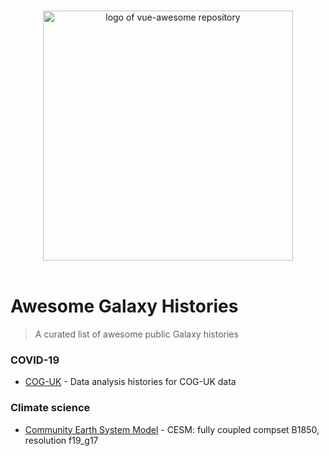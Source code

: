 <p align="center">
  <br>
  <img width="400" src="https://galaxyproject.org/images/galaxy-logos/galaxy_project_logo.jpg" alt="logo of vue-awesome repository">
  <br>
  <br>
</p>


# Awesome Galaxy Histories

>A curated list of awesome public Galaxy histories

### COVID-19

- [COG-UK](./cog-uk-histories.md) - Data analysis histories for COG-UK data

### Climate science

- [Community Earth System Model]() - CESM: fully coupled compset B1850, resolution f19_g17
